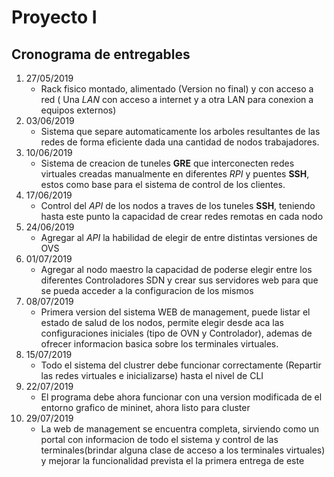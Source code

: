 # Proyecto I

## Cronograma de entregables

1. 27/05/2019
   + Rack fisico montado, alimentado (Version no final) y con acceso a red ( Una *LAN* con acceso a internet y a otra LAN para conexion a equipos externos)
2. 03/06/2019
   + Sistema que separe automaticamente los arboles resultantes de las redes de forma eficiente dada una cantidad de nodos trabajadores.
3. 10/06/2019
   + Sistema de creacion de tuneles **GRE** que interconecten redes virtuales creadas manualmente en diferentes *RPI* y puentes **SSH**, estos como base para el sistema de control de los clientes.
4. 17/06/2019
   + Control del *API* de los nodos a traves de los tuneles **SSH**, teniendo hasta este punto la capacidad de crear redes remotas en cada nodo
5. 24/06/2019
   + Agregar al *API* la habilidad de elegir de entre distintas versiones de OVS
6. 01/07/2019
   + Agregar al nodo maestro la capacidad de poderse elegir entre los diferentes Controladores SDN y crear sus servidores web para que se pueda acceder a la configuracion de los mismos
7. 08/07/2019
   + Primera version del sistema WEB de management, puede listar el estado de salud de los nodos, permite elegir desde aca las configuraciones iniciales (tipo de OVN y Controlador), ademas de ofrecer informacion basica sobre los terminales virtuales.
8. 15/07/2019
   + Todo el sistema del clustrer debe funcionar correctamente (Repartir las redes virtuales e inicializarse) hasta el nivel de CLI
9. 22/07/2019
   + El programa debe ahora funcionar con una version modificada de el entorno grafico de mininet, ahora listo para cluster
10. 29/07/2019
    + La web de management se encuentra completa, sirviendo como un portal con informacion de todo el sistema y control de las terminales(brindar alguna clase de acceso a los terminales virtuales) y mejorar la funcionalidad prevista el la primera entrega de este